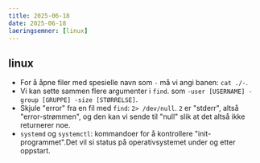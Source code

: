 ```yaml
---
title: 2025-06-18
date: 2025-06-18
laeringsemner: [linux]
---
```

## linux
- For å åpne filer med spesielle navn som `-` må vi angi banen: `cat ./-`.
- Vi kan sette sammen flere argumenter i `find`. som `-user [USERNAME] -group [GRUPPE] -size [STØRRELSE]`.
- Skjule "error" fra en fil med `find`: `2> /dev/null`. `2` er "stderr", altså "error-strømmen", og den kan vi sende til "null" slik at det altså ikke returnerer noe.
- `systemd` og `systemctl`: kommandoer for å kontrollere "init-programmet".Det vil si status på operativsystemet under og etter oppstart.
